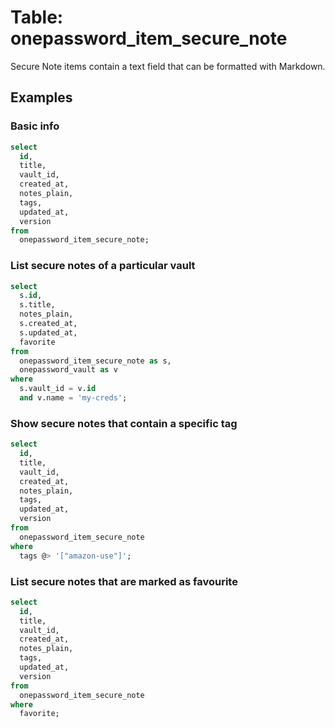 # Table: onepassword_item_secure_note

Secure Note items contain a text field that can be formatted with Markdown.

## Examples

### Basic info

```sql
select
  id,
  title,
  vault_id,
  created_at,
  notes_plain,
  tags,
  updated_at,
  version
from
  onepassword_item_secure_note;
```

### List secure notes of a particular vault

```sql
select
  s.id,
  s.title,
  notes_plain,
  s.created_at,
  s.updated_at,
  favorite
from
  onepassword_item_secure_note as s,
  onepassword_vault as v
where
  s.vault_id = v.id
  and v.name = 'my-creds';
```

### Show secure notes that contain a specific tag

```sql
select
  id,
  title,
  vault_id,
  created_at,
  notes_plain,
  tags,
  updated_at,
  version
from
  onepassword_item_secure_note
where
  tags @> '["amazon-use"]';
```

### List secure notes that are marked as favourite

```sql
select
  id,
  title,
  vault_id,
  created_at,
  notes_plain,
  tags,
  updated_at,
  version
from
  onepassword_item_secure_note
where
  favorite;
```
